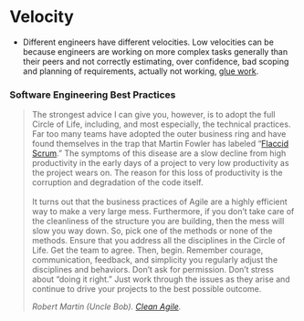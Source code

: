 # Velocity





* Different engineers have different velocities.  Low velocities can be because engineers are working on more complex tasks generally than their peers and  not correctly estimating, over confidence, bad scoping and planning of requirements, actually not working, [glue work](https://noidea.dog/glue).



### Software Engineering Best Practices

> The strongest advice I can give you, however, is to adopt the full Circle of Life, including, and most especially, the technical practices. Far too many teams have adopted the outer business ring and have found themselves in the trap that Martin Fowler has labeled “[Flaccid Scrum](https://martinfowler.com/bliki/FlaccidScrum.html).” The symptoms of this disease are a slow decline from high productivity in the early days of a project to very low productivity as the project wears on. The reason for this loss of productivity is the corruption and degradation of the code itself.\
> \
> It turns out that the business practices of Agile are a highly efficient way to make a very large mess. Furthermore, if you don’t take care of the cleanliness of the structure you are building, then the mess will slow you way down. So, pick one of the methods or none of the methods. Ensure that you address all the disciplines in the Circle of Life. Get the team to agree. Then, begin. Remember courage, communication, feedback, and simplicity you regularly adjust the disciplines and behaviors. Don’t ask for permission. Don’t stress about “doing it right.” Just work through the issues as they arise and continue to drive your projects to the best possible outcome.
>
> _Robert Martin (Uncle Bob)._  [_Clean Agile_](https://www.amazon.com/Clean-Agile-Basics-Robert-Martin/dp/0135781868)_._
